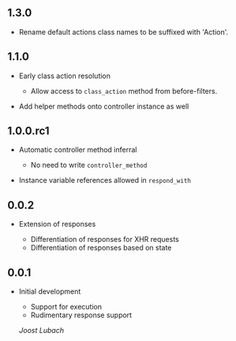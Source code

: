 ## 1.3.0 ##

*   Rename default actions class names to be suffixed with 'Action'.

## 1.1.0 ##

*   Early class action resolution

    - Allow access to `class_action` method from before-filters.

*   Add helper methods onto controller instance as well

## 1.0.0.rc1 ##

*   Automatic controller method inferral

    - No need to write `controller_method`

*   Instance variable references allowed in `respond_with`

## 0.0.2 ##

*   Extension of responses

    - Differentiation of responses for XHR requests
    - Differentiation of responses based on state

## 0.0.1 ##

*   Initial development

    - Support for execution
    - Rudimentary response support

    *Joost Lubach*